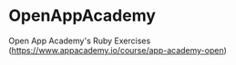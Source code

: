 # OpenAppAcademy
Open App Academy's Ruby Exercises (https://www.appacademy.io/course/app-academy-open)
